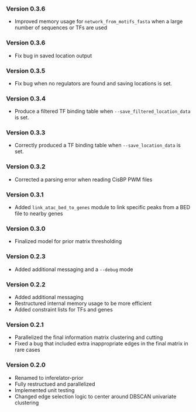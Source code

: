 ### Version 0.3.6

* Improved memory usage for `network_from_motifs_fasta` when a large number of sequences or TFs are used

### Version 0.3.6

* Fix bug in saved location output

### Version 0.3.5

* Fix bug when no regulators are found and saving locations is set.

### Version 0.3.4

* Produce a filtered TF binding table when `--save_filtered_location_data` is set.

### Version 0.3.3

* Correctly produced a TF binding table when `--save_location_data` is set.

### Version 0.3.2

* Corrected a parsing error when reading CisBP PWM files 

### Version 0.3.1

* Added `link_atac_bed_to_genes` module to link specific peaks from a BED file to nearby genes 

### Version 0.3.0

* Finalized model for prior matrix thresholding

### Version 0.2.3

* Added additional messaging and a `--debug` mode

### Version 0.2.2

* Added additional messaging
* Restructured internal memory usage to be more efficient
* Added constraint lists for TFs and genes

### Version 0.2.1

* Parallelized the final information matrix clustering and cutting
* Fixed a bug that included extra inappropriate edges in the final matrix in rare cases

### Version 0.2.0

* Renamed to inferelator-prior
* Fully restructued and parallelized
* Implemented unit testing
* Changed edge selection logic to center around DBSCAN univariate clustering